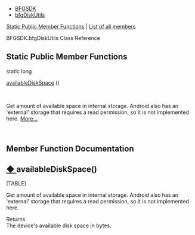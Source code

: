 -   [BFGSDK](namespace_b_f_g_s_d_k.html)
-   [bfgDiskUtils](class_b_f_g_s_d_k_1_1bfg_disk_utils.html)

[Static Public Member Functions](#pub-static-methods) \| [List of all
members](class_b_f_g_s_d_k_1_1bfg_disk_utils-members.html)

BFGSDK.bfgDiskUtils Class Reference

 Static Public Member Functions
------------------------------

static long 

[availableDiskSpace](class_b_f_g_s_d_k_1_1bfg_disk_utils.html#af0e78846a4941a818db2b629aa7eb24e)
()

 

Get amount of available space in internal storage. Android also has an
'external' storage that requires a read permission, so it is not
implemented here.
[More...](class_b_f_g_s_d_k_1_1bfg_disk_utils.html#af0e78846a4941a818db2b629aa7eb24e)  

 

Member Function Documentation
-----------------------------

[◆ ](#af0e78846a4941a818db2b629aa7eb24e)availableDiskSpace()
------------------------------------------------------------

[TABLE]

Get amount of available space in internal storage. Android also has an
'external' storage that requires a read permission, so it is not
implemented here.

Returns  
The device's available disk space in bytes.
